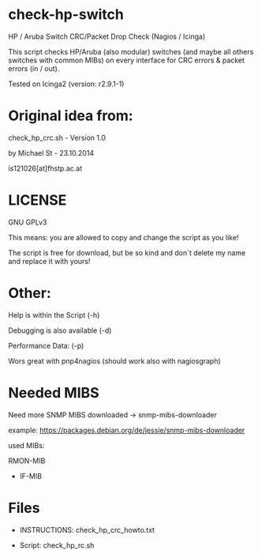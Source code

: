 # check-hp-switch
HP / Aruba Switch CRC/Packet Drop Check (Nagios / Icinga)

This script checks HP/Aruba (also modular) switches (and maybe all others switches with common MIBs) on every interface for CRC errors & packet errors (in / out).

Tested on Icinga2 (version: r2.9.1-1)

# Original idea from:
check_hp_crc.sh - Version 1.0

by Michael St - 23.10.2014

is121026[at]fhstp.ac.at

# LICENSE
GNU GPLv3

This means: you are allowed to copy and change the script as you like! 

The script is free for download, but be so kind and don´t delete my name and replace it with yours!

# Other:

Help is within the Script (-h)

Debugging is also available (-d)

Performance Data: (-p)

Wors great with pnp4nagios (should work also with nagiosgraph)

# Needed MIBS
Need more SNMP MIBS downloaded -> snmp-mibs-downloader

example: https://packages.debian.org/de/jessie/snmp-mibs-downloader

used MIBs: 	

RMON-MIB

 - IF-MIB

# Files

- INSTRUCTIONS: check_hp_crc_howto.txt

- Script: check_hp_rc.sh
